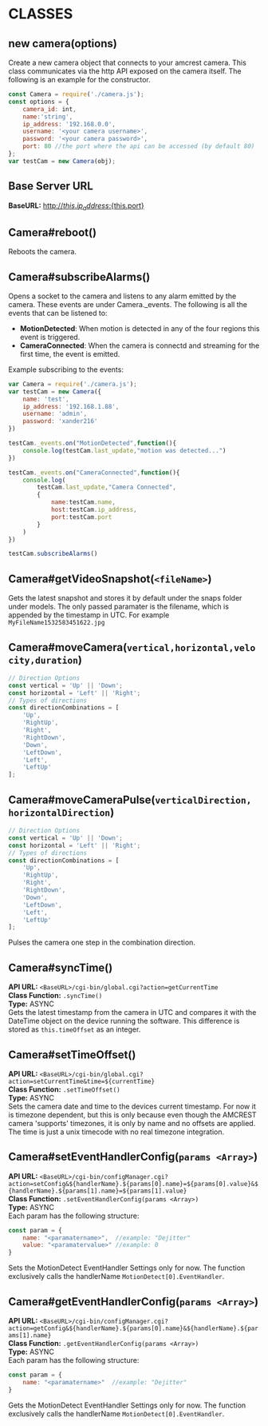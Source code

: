 # CLASSES
## new camera(options)
Create a new camera object that connects to your amcrest camera. This class communicates via the http API exposed on the camera itself. The following is an example for the constructor.
```javascript 
const Camera = require('./camera.js');
const options = {
    camera_id: int,
    name:'string',
    ip_address: '192.168.0.0',
    username: '<your camera username>',
    password: '<your camera password>',
    port: 80 //the port where the api can be accessed (by default 80)
};
var testCam = new Camera(obj);
```
## Base Server URL
**BaseURL:** [http://${this.ip_address}:${this.port}]()
## Camera#reboot()
Reboots the camera.
## Camera#subscribeAlarms()
Opens a socket to the  camera and listens to any alarm emitted by the camera. These events are under Camera._events. The following is all the events that can be listened to:
- **MotionDetected**: When motion is detected in any of the four regions this event is triggered.
- **CameraConnected**: When the camera is connectd and streaming for the first time, the event is emitted.

Example subscribing to the events:
```javascript 
var Camera = require('./camera.js');
var testCam = new Camera({
    name: 'test',
    ip_address: '192.168.1.88',
    username: 'admin',
    password: 'xander216'
})

testCam._events.on("MotionDetected",function(){
    console.log(testCam.last_update,"motion was detected...")
})

testCam._events.on("CameraConnected",function(){
    console.log(
        testCam.last_update,"Camera Connected",
        {
            name:testCam.name,
            host:testCam.ip_address,
            port:testCam.port
        }
    )
})

testCam.subscribeAlarms()
```
## Camera#getVideoSnapshot(`<fileName>`)
Gets the latest snapshot and stores it by default under the snaps folder under models. The only passed paramater is the filename, which is appended by the timestamp in UTC. For example `MyFileName1532583451622.jpg`

## Camera#moveCamera(`vertical,horizontal,velocity,duration`)
```javascript
// Direction Options
const vertical = 'Up' || 'Down';
const horizontal = 'Left' || 'Right';
// Types of directions
const directionCombinations = [
    'Up',
    'RightUp',
    'Right',
    'RightDown',
    'Down',
    'LeftDown',
    'Left',
    'LeftUp'
];
```
## Camera#moveCameraPulse(`verticalDirection, horizontalDirection`)
```javascript
// Direction Options
const vertical = 'Up' || 'Down';
const horizontal = 'Left' || 'Right';
// Types of directions
const directionCombinations = [
    'Up',
    'RightUp',
    'Right',
    'RightDown',
    'Down',
    'LeftDown',
    'Left',
    'LeftUp'
];
```
Pulses the camera one step in the combination direction.



## Camera#syncTime()
**API URL:** `<BaseURL>/cgi-bin/global.cgi?action=getCurrentTime`<br>
**Class Function:** `.syncTime()`<br>
**Type:** ASYNC <br>
Gets the latest timestamp from the camera in UTC and compares it with the DateTime object on the device running the software. This difference is stored as `this.timeOffset` as an integer.

## Camera#setTimeOffset()
**API URL:** `<BaseURL>/cgi-bin/global.cgi?action=setCurrentTime&time=${currentTime}`<br>
**Class Function:** `.setTimeOffset()`<br>
**Type:** ASYNC <br>
Sets the camera date and time to the devices current timestamp. For now it is timezone dependent, but this is only because even though the AMCREST camera 'supports' timezones, it is only by name and no offsets are applied. The time is just a unix timecode with no real timezone integration.

## Camera#setEventHandlerConfig(`params <Array>`)
**API URL:** `<BaseURL>/cgi-bin/configManager.cgi?action=setConfig&${handlerName}.${params[0].name}=${params[0].value}&${handlerName}.${params[1].name}=${params[1].value}`<br>
**Class Function:** `.setEventHandlerConfig(params <Array>)`<br>
**Type:** ASYNC <br>
Each param has the following structure:
```javascript
const param = {
    name: "<paramatername>",  //example: "Dejitter"
    value: "<paramatervalue>" //example: 0
}
```
Sets the MotionDetect EventHandler Settings only for now. The function exclusively calls the handlerName `MotionDetect[0].EventHandler`.

## Camera#getEventHandlerConfig(`params <Array>`)
**API URL:** `<BaseURL>/cgi-bin/configManager.cgi?action=getConfig&${handlerName}.${params[0].name}&${handlerName}.${params[1].name}`<br>
**Class Function:** `.getEventHandlerConfig(params <Array>)`<br>
**Type:** ASYNC <br>
Each param has the following structure:
```javascript
const param = {
    name: "<paramatername>"  //example: "Dejitter"
}
```
Gets the MotionDetect EventHandler Settings only for now. The function exclusively calls the handlerName `MotionDetect[0].EventHandler`.